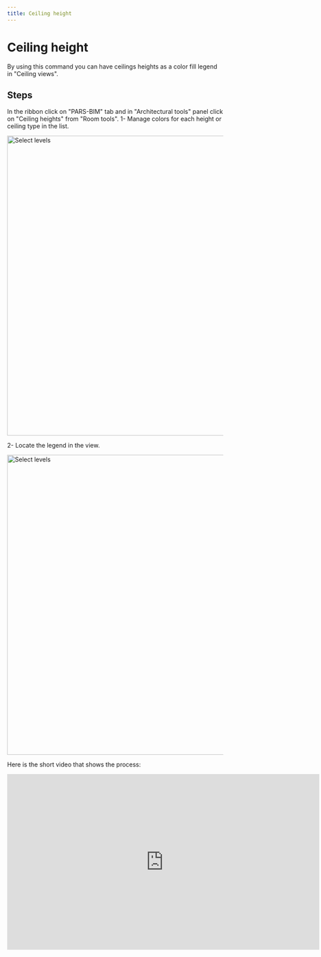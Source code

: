 ```yaml
---
title: Ceiling height
---
```


# Ceiling height
By using this command you can have ceilings heights as a color fill legend in "Ceiling views".

## Steps
In the ribbon click on "PARS-BIM" tab and in "Architectural tools" panel click on "Ceiling heights" from "Room tools".
1- Manage colors for each height or ceiling type in the list.

<img src="https://pars-bim.github.io/docs/Assets/Ceilingheightcolor.jpg" alt="Select levels" width="700">

2- Locate the legend in the view.

<img src="https://pars-bim.github.io/docs/Assets/Ceilingheightpositioning.jpg" alt="Select levels" width="700">

Here is the short video that shows the process:

<iframe width="728" height="410" src="https://www.youtube.com/embed/0xmo4QA-Gas?si=H3HUiZGyPIzb0LDY" title="YouTube video player" frameborder="0" allow="accelerometer; autoplay; clipboard-write; encrypted-media; gyroscope; picture-in-picture; web-share" referrerpolicy="strict-origin-when-cross-origin" allowfullscreen></iframe>

